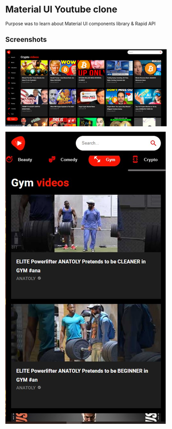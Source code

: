 
# Material UI Youtube clone

Purpose was to learn about Material UI components library & Rapid API


## Screenshots

![App Screenshot](./screenshots//yt-desktop.jpg)

![App Screenshot](./screenshots//yt-mobile.jpg)